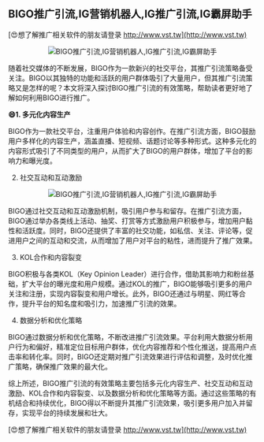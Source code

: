 ## **BIGO推广引流,IG营销机器人,IG推广引流,IG霸屏助手**

[😍想了解推广相关软件的朋友请登录 http://www.vst.tw](http://www.vst.tw)

 <center><img src="https://vst.tw/MP4/tuiguang/png/3.png" alt="BIGO推广引流,IG营销机器人,IG推广引流,IG霸屏助手"></center>

随着社交媒体的不断发展，BIGO作为一款新兴的社交平台，其推广引流策略备受关注。BIGO以其独特的功能和活跃的用户群体吸引了大量用户，但其推广引流策略又是怎样的呢？本文将深入探讨BIGO推广引流的有效策略，帮助读者更好地了解如何利用BIGO进行推广。

**😄1. 多元化内容生产**

BIGO作为一款社交平台，注重用户体验和内容创作。在推广引流方面，BIGO鼓励用户多样化的内容生产，涵盖直播、短视频、话题讨论等多种形式。这种多元化的内容形式吸引了不同类型的用户，从而扩大了BIGO的用户群体，增加了平台的影响力和曝光度。

2. 社交互动和互动激励

 <center><img src="https://vst.tw/MP4/tuiguang/png/6.png" alt="BIGO推广引流,IG营销机器人,IG推广引流,IG霸屏助手"></center>

BIGO通过社交互动和互动激励机制，吸引用户参与和留存。在推广引流方面，BIGO通过举办各类线上活动、抽奖、打赏等方式激励用户积极参与，增加用户黏性和活跃度。同时，BIGO还提供了丰富的社交功能，如私信、关注、评论等，促进用户之间的互动和交流，从而增加了用户对平台的粘性，进而提升了推广效果。

3. KOL合作和内容裂变

BIGO积极与各类KOL（Key Opinion Leader）进行合作，借助其影响力和粉丝基础，扩大平台的曝光度和用户规模。通过KOL的推广，BIGO能够吸引更多的用户关注和注册，实现内容裂变和用户增长。此外，BIGO还通过与明星、网红等合作，提升平台的知名度和吸引力，加速推广引流的效果。

4. 数据分析和优化策略

BIGO通过数据分析和优化策略，不断改进推广引流效果。平台利用大数据分析用户行为和偏好，精准定位目标用户群体，优化内容推荐和个性化推送，提高用户点击率和转化率。同时，BIGO还定期对推广引流效果进行评估和调整，及时优化推广策略，确保推广效果的最大化。

综上所述，BIGO推广引流的有效策略主要包括多元化内容生产、社交互动和互动激励、KOL合作和内容裂变、以及数据分析和优化策略等方面。通过这些策略的有机结合和持续优化，BIGO得以不断提升其推广引流效果，吸引更多用户加入并留存，实现平台的持续发展和壮大。

[😍想了解推广相关软件的朋友请登录 http://www.vst.tw](http://www.vst.tw)



